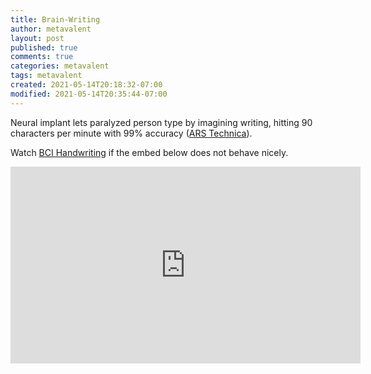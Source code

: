 ```yaml
---
title: Brain-Writing
author: metavalent
layout: post
published: true
comments: true
categories: metavalent
tags: metavalent
created: 2021-05-14T20:18:32-07:00
modified: 2021-05-14T20:35:44-07:00
---
```


Neural implant lets paralyzed person type by imagining writing, hitting 90 characters per minute with 99% accuracy ([ARS Technica](https://arstechnica.com/science/2021/05/neural-implant-lets-paralyzed-person-type-by-imagining-writing/?utm_source=tldrnewsletter)).


Watch [BCI Handwriting](https://youtu.be/3gVvde54iro) if the embed below does not behave nicely. 

<div class="embed-container"><iframe width="560" height="315" src="https://www.youtube.com/embed/3gVvde54iro" title="YouTube video player" frameborder="0" allow="accelerometer; autoplay; clipboard-write; encrypted-media; gyroscope; picture-in-picture" allowfullscreen></iframe></div>

